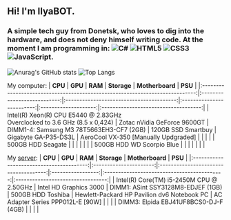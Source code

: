 ## Hi! I'm IlyaBOT.
### A simple tech guy from Donetsk, who loves to dig into the hardware, and does not deny himself writing code. At the moment I am programming in: ![C#](https://img.shields.io/badge/c%23-%23239120.svg?style=for-the-badge&logo=c-sharp&logoColor=white) ![HTML5](https://img.shields.io/badge/html5-%23E34F26.svg?style=for-the-badge&logo=html5&logoColor=white) ![CSS3](https://img.shields.io/badge/css3-%231572B6.svg?style=for-the-badge&logo=css3&logoColor=white) ![JavaScript](https://img.shields.io/badge/javascript-%23323330.svg?style=for-the-badge&logo=javascript&logoColor=%23F7DF1E).

![Anurag's GitHub stats](https://github-readme-stats.vercel.app/api?username=ilyabot&show_icons=true&theme=radical)
![Top Langs](https://github-readme-stats.vercel.app/api/top-langs/?username=ilyabot&langs_count=10&layout=compact&theme=radical)

My computer:
|                                    **CPU**                                   |           **GPU**           |                  **RAM**                 |        **Storage**        |    **Motherboard**   |                **PSU**               |
|:----------------------------------------------------------------------------:|:---------------------------:|:----------------------------------------:|:-------------------------:|:--------------------:|:------------------------------------:|
| Intel(R) Xeon(R) CPU E5440 @ 2.83GHz<br>Overclocked to 3.6 GHz (8.5 x 0,424) | Zotac nVidia GeForce 9600GT | DIMM1-4: Samsung M3 78T5663EH3-CF7 (2GB) |     120GB SSD Smartbuy    | Gigabyte GA-P35-DS3L | AeroCool VX-350 [Manually Updgraded] |
|                                                                              |                             |                                          |     500GB HDD Seagate     |                      |                                      |
|                                                                              |                             |                                          | 500GB HDD WD Scorpio Blue |                      |                                      |                    |                                      |                     |                                      |

My [server](http://ibifs.ddns.net/):
|                  **CPU**                 |         **GPU**        |                **RAM**                |    **Storage**    |               **Motherboard**               |              **PSU**              |
|:----------------------------------------:|:----------------------:|:-------------------------------------:|:-----------------:|:-------------------------------------------:|:---------------------------------:|
| Intel(R) Core(TM) i5-2450M CPU @ 2.50GHz | Intel HD Graphics 3000 |   DIMM1: ASint SSY3128M8-EDJEF (1GB)  | 500GB HDD Toshiba | Hewlett-Packard HP Pavilion dv6 Notebook PC | AC Adapter Series PPP012L-E [90W] |
|                                          |                        | DIMM3: Elpida EBJ41UF8BCS0-DJ-F (4GB) |                   |                                             |                                   |
